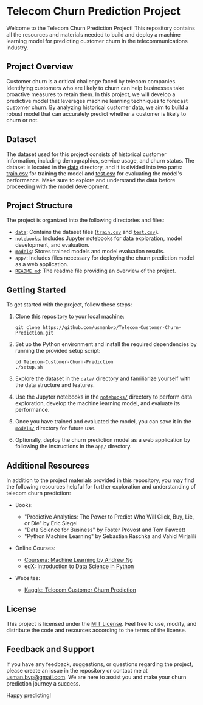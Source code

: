
# Telecom Churn Prediction Project

Welcome to the Telecom Churn Prediction Project! This repository contains all the resources and materials needed to build and deploy a machine learning model for predicting customer churn in the telecommunications industry.

## Project Overview

Customer churn is a critical challenge faced by telecom companies. Identifying customers who are likely to churn can help businesses take proactive measures to retain them. In this project, we will develop a predictive model that leverages machine learning techniques to forecast customer churn. By analyzing historical customer data, we aim to build a robust model that can accurately predict whether a customer is likely to churn or not.

## Dataset

The dataset used for this project consists of historical customer information, including demographics, service usage, and churn status. The dataset is located in the [data](data) directory, and it is divided into two parts: [train.csv](train.csv) for training the model and [test.csv](test.csv) for evaluating the model's performance. Make sure to explore and understand the data before proceeding with the model development.

## Project Structure

The project is organized into the following directories and files:

- [`data`](data): Contains the dataset files ([`train.csv`](train.csv) and [`test.csv`](test.csv)).
- [`notebooks`](Telecom-Customer-Churn-Prediction.ipynb): Includes Jupyter notebooks for data exploration, model development, and evaluation.
- [`models`](models): Stores trained models and model evaluation results.
- `app/`: Includes files necessary for deploying the churn prediction model as a web application.
- [`README.md`](README.md): The readme file providing an overview of the project.

## Getting Started

To get started with the project, follow these steps:

1. Clone this repository to your local machine:
   ```
   git clone https://github.com/usmanbvp/Telecom-Customer-Churn-Prediction.git
   ```

2. Set up the Python environment and install the required dependencies by running the provided setup script:
   ```
   cd Telecom-Customer-Churn-Prediction
   ./setup.sh
   ```

3. Explore the dataset in the [`data/`](data) directory and familiarize yourself with the data structure and features.

4. Use the Jupyter notebooks in the [`notebooks/`](Telecom-Customer-Churn-Prediction.ipynb) directory to perform data exploration, develop the machine learning model, and evaluate its performance.

5. Once you have trained and evaluated the model, you can save it in the [`models/`](models) directory for future use.

6. Optionally, deploy the churn prediction model as a web application by following the instructions in the `app/` directory.

## Additional Resources

In addition to the project materials provided in this repository, you may find the following resources helpful for further exploration and understanding of telecom churn prediction:

- Books:
  - "Predictive Analytics: The Power to Predict Who Will Click, Buy, Lie, or Die" by Eric Siegel
  - "Data Science for Business" by Foster Provost and Tom Fawcett
  - "Python Machine Learning" by Sebastian Raschka and Vahid Mirjalili

- Online Courses:
  - [Coursera: Machine Learning by Andrew Ng](https://www.coursera.org/learn/machine-learning)
  - [edX: Introduction to Data Science in Python](https://www.edx.org/professional-certificate/introduction-to-data-science-in-python)

- Websites:
  - [Kaggle: Telecom Customer Churn Prediction](https://www.kaggle.com/c/customer-churn-prediction)


## License

This project is licensed under the [MIT License](LICENSE). Feel free to use, modify, and distribute the code and resources according to the terms of the license.

## Feedback and Support

If you have any feedback, suggestions, or questions regarding the project, please create an issue in the repository or contact me at usman.bvp@gmail.com. We are here to assist you and make your churn prediction journey a success.

Happy predicting!
